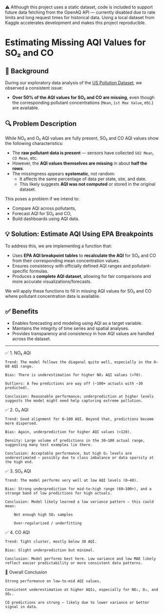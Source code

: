 ⚠️ Although this project uses a static dataset, code is included to support future data fetching from the OpenAQ API — currently disabled due to rate limits and long request times for historical data. Using a local dataset from Kaggle accelerates development and makes this project reproducible.

# Estimating Missing AQI Values for SO₂ and CO

## 📌 Background

During our exploratory data analysis of the [US Pollution Dataset](https://www.kaggle.com/datasets/sogun3/uspollution), we observed a consistent issue:

- **Over 50% of the AQI values for SO₂ and CO are missing**, even though the corresponding pollutant concentrations (`Mean`, `1st Max Value`, etc.) are available.

## 🔍 Problem Description

While NO₂ and O₃ AQI values are fully present, SO₂ and CO AQI values show the following characteristics:

- The **raw pollutant data is present** — sensors have collected `SO2 Mean`, `CO Mean`, etc.
- However, the **AQI values themselves are missing** in about **half the rows**.
- The missingness appears **systematic**, not random:
  - It affects the same percentage of data per state, site, and date.
  - This likely suggests **AQI was not computed** or stored in the original dataset.

This poses a problem if we intend to:
- Compare AQI across pollutants,
- Forecast AQI for SO₂ and CO,
- Build dashboards using AQI data.

## 💡 Solution: Estimate AQI Using EPA Breakpoints

To address this, we are implementing a function that:

- Uses **EPA AQI breakpoint tables** to **recalculate the AQI** for SO₂ and CO from their corresponding mean concentration values.
- Ensures consistency with officially defined AQI ranges and pollutant-specific formulas.
- Produces a **complete AQI dataset**, allowing for fair comparisons and more accurate visualizations/forecasts.

We will apply these functions to fill in missing AQI values for SO₂ and CO where pollutant concentration data is available.

## ✅ Benefits

- Enables forecasting and modeling using AQI as a target variable.
- Maintains the integrity of time series and spatial analyses.
- Provides transparency and consistency in how AQI values are handled across the dataset.

---
✅ 1. NO₂ AQI

    Trend: The model follows the diagonal quite well, especially in the 0–60 AQI range.

    Bias: There is underestimation for higher NO₂ AQI values (>70).

    Outliers: A few predictions are way off (~100+ actuals with ~30 predicted).

    Conclusion: Reasonable performance; underprediction at higher levels suggests the model might need help capturing extreme pollution.

✅ 2. O₃ AQI

    Trend: Good alignment for 0–100 AQI. Beyond that, predictions become more dispersed.

    Bias: Again, underprediction for higher AQI values (>120).

    Density: Large volume of predictions in the 30–100 actual range, suggesting many test examples lie there.

    Conclusion: Acceptable performance, but high O₃ levels are underestimated — possibly due to class imbalance or data sparsity at the high end.

✅ 3. SO₂ AQI

    Trend: The model performs very well at low AQI levels (0–40).

    Bias: Strong underprediction for mid-to-high range (60–100+), and a strange band of low predictions for high actuals.

    Conclusion: Model likely learned a low variance pattern — this could mean:

        Not enough high SO₂ samples

        Over-regularized / underfitting

✅ 4. CO AQI

    Trend: Tight cluster, mostly below 30 AQI.

    Bias: Slight underprediction but minimal.

    Conclusion: Model performs best here. Low variance and low MAE likely reflect easier predictability or more consistent data patterns.

📌 Overall Conclusion

    Strong performance on low-to-mid AQI values.

    Consistent underestimation at higher AQIs, especially for NO₂, O₃, and SO₂.

    CO predictions are strong — likely due to lower variance or better signal in data.